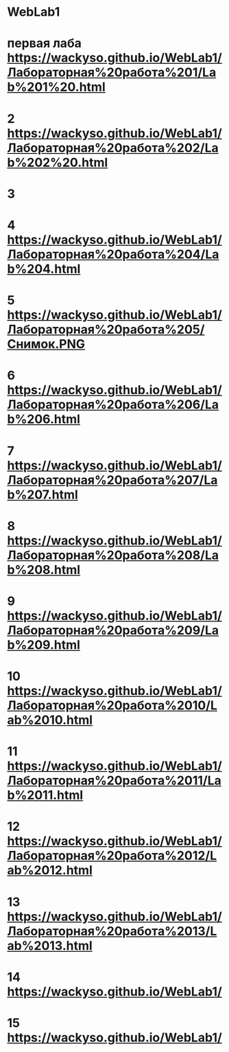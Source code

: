 # WebLab1
# первая лаба https://wackyso.github.io/WebLab1/Лабораторная%20работа%201/Lab%201%20.html
# 2  https://wackyso.github.io/WebLab1/Лабораторная%20работа%202/Lab%202%20.html
# 3  
# 4  https://wackyso.github.io/WebLab1/Лабораторная%20работа%204/Lab%204.html
# 5  https://wackyso.github.io/WebLab1/Лабораторная%20работа%205/Снимок.PNG
# 6  https://wackyso.github.io/WebLab1/Лабораторная%20работа%206/Lab%206.html
# 7  https://wackyso.github.io/WebLab1/Лабораторная%20работа%207/Lab%207.html
# 8  https://wackyso.github.io/WebLab1/Лабораторная%20работа%208/Lab%208.html
# 9  https://wackyso.github.io/WebLab1/Лабораторная%20работа%209/Lab%209.html
# 10  https://wackyso.github.io/WebLab1/Лабораторная%20работа%2010/Lab%2010.html
# 11   https://wackyso.github.io/WebLab1/Лабораторная%20работа%2011/Lab%2011.html
# 12   https://wackyso.github.io/WebLab1/Лабораторная%20работа%2012/Lab%2012.html
# 13  https://wackyso.github.io/WebLab1/Лабораторная%20работа%2013/Lab%2013.html
# 14   https://wackyso.github.io/WebLab1/
# 15  https://wackyso.github.io/WebLab1/

